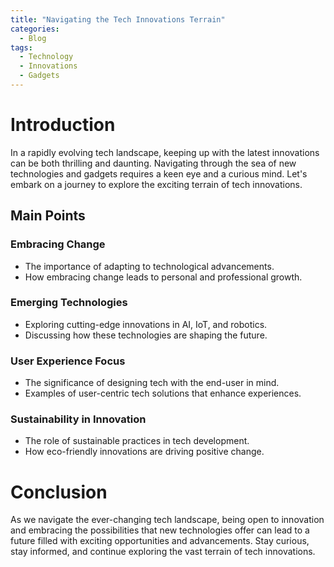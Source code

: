 ```yaml
---
title: "Navigating the Tech Innovations Terrain"
categories:
  - Blog
tags:
  - Technology
  - Innovations
  - Gadgets
---
```


# Introduction
In a rapidly evolving tech landscape, keeping up with the latest innovations can be both thrilling and daunting. Navigating through the sea of new technologies and gadgets requires a keen eye and a curious mind. Let's embark on a journey to explore the exciting terrain of tech innovations.

## Main Points
### Embracing Change
- The importance of adapting to technological advancements.
- How embracing change leads to personal and professional growth.

### Emerging Technologies
- Exploring cutting-edge innovations in AI, IoT, and robotics.
- Discussing how these technologies are shaping the future.

### User Experience Focus
- The significance of designing tech with the end-user in mind.
- Examples of user-centric tech solutions that enhance experiences.

### Sustainability in Innovation
- The role of sustainable practices in tech development.
- How eco-friendly innovations are driving positive change.

# Conclusion
As we navigate the ever-changing tech landscape, being open to innovation and embracing the possibilities that new technologies offer can lead to a future filled with exciting opportunities and advancements. Stay curious, stay informed, and continue exploring the vast terrain of tech innovations.